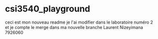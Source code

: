 # csi3540_playground
ceci est mon nouveau readme
je l'ai modifier dans le laboratoire numéro 2
et je compte le merge dans ma nouvelle branche
Laurent Nizeyimana
7926060